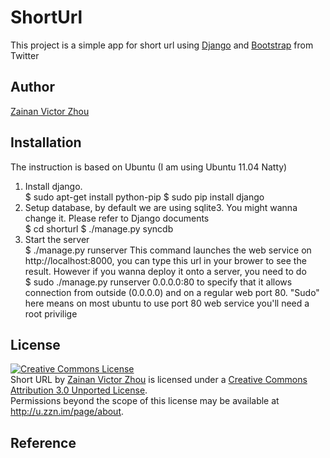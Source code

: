# ShortUrl
This project is a simple app for short url using [Django][ref-django] and [Bootstrap][ref-bootstrap] from Twitter
## Author
  [Zainan Victor Zhou](mailto://shorturl@zzn.im)  

## Installation
The instruction is based on Ubuntu (I am using Ubuntu 11.04 Natty)
1. Install django.  
    $ sudo apt-get install python-pip
    $ sudo pip install django
2. Setup database, by default we are using sqlite3. You might wanna change it. Please refer to Django documents  
    $ cd shorturl
    $ ./manage.py syncdb
3. Start the server  
    $ ./manage.py runserver 
This command launches the web service on http://localhost:8000, you can type this url in your brower 
to see the result. However if you wanna deploy it onto a server, you need to do  
    $ sudo ./manage.py runserver 0.0.0.0:80 to specify that it allows connection from outside (0.0.0.0)
and on a regular web port 80. "Sudo" here means on most ubuntu to use port 80 web service you'll need a root privilige  

## License
<a rel="license" href="http://creativecommons.org/licenses/by/3.0/"><img alt="Creative Commons License" style="border-width:0" src="http://i.creativecommons.org/l/by/3.0/88x31.png" /></a><br /><span xmlns:dct="http://purl.org/dc/terms/" property="dct:title">Short URL</span> by <a xmlns:cc="http://creativecommons.org/ns#" href="http://u.zzn.im" property="cc:attributionName" rel="cc:attributionURL">Zainan Victor Zhou</a> is licensed under a <a rel="license" href="http://creativecommons.org/licenses/by/3.0/">Creative Commons Attribution 3.0 Unported License</a>.<br />Permissions beyond the scope of this license may be available at <a xmlns:cc="http://creativecommons.org/ns#" href="http://u.zzn.im/page/about" rel="cc:morePermissions">http://u.zzn.im/page/about</a>.

## Reference
  [ref-django]:         http://en.wikipedia.org/wiki/Markdown                               "Wikipedia for Markdown"
  [ref-bootstrap]:           http://github.github.com/github-flavored-markdown/                  "Github Flavored Markdown"
